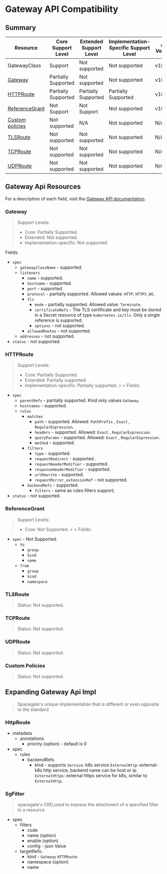 # Gateway API Compatibility

## Summary

| Resource                            | Core Support Level  | Extended Support Level | Implementation-Specific Support Level | API Version |
|-------------------------------------|---------------------|------------------------|---------------------------------------|-------------|
| GatewayClass                        | Support             | Not supported          | Not supported                         | v1beta1     |
| [Gateway](#gateway)                 | Partially Supported | Not supported          | Not supported                         | v1beta1     |
| [HTTPRoute](#httproute)             | Partially Supported | Partially Supported    | Partially Supported                   | v1beta1     |
| [ReferenceGrant](#referencegrant)   | Not Support         | Not Support            | Not supported                         | v1beta1     |
| [Custom policies](#custom-policies) | Not supported       | N/A                    | Not supported                         | N/A         |
| [TLSRoute](#tlsroute)               | Not supported       | Not supported          | Not supported                         | N/A         |
| [TCPRoute](#tcproute)               | Not supported       | Not supported          | Not supported                         | N/A         |
| [UDPRoute](#udproute)               | Not supported       | Not supported          | Not supported                         | N/A         |

## Gateway Api Resources

For a description of each field, visit the [Gateway API documentation](https://gateway-api.sigs.k8s.io/references/spec/).

### Gateway

> Support Levels:
>
> - Core: Partially Supported.
> - Extended: Not supported.
> - Implementation-specific: Not supported.

Fields:

* `spec`
    * `gatewayClassName` - supported.
    * `listeners`
        * `name` - supported.
        * `hostname` - supported.
        * `port` - supported.
        * `protocol` - partially supported. Allowed values: `HTTP`, `HTTPS` ,`WS`.
        * `tls`
            * `mode` - partially supported. Allowed value: `Terminate`.
            * `certificateRefs` - The TLS certificate and key must be stored in a Secret resource of
              type `kubernetes.io/tls`. Only a single reference is supported.
            * `options` - not supported.
        * `allowedRoutes` - not supported.
    * `addresses` - not supported.
* `status` - not supported.

### HTTPRoute

> Support Levels:
>
> - Core: Partially Supported.
> - Extended: Partially supported.
> - Implementation-specific: Partially supported.
    >   > Fields:

* `spec`
    * `parentRefs` - partially supported. Kind only values `Gateway`.
    * `hostnames` - supported.
    * `rules`
        * `matches`
            * `path` - supported. Allowed: `PathPrefix` , `Exact` , `RegularExpression`.
            * `headers` - supported. Allowed: `Exact` , `RegularExpression`.
            * `queryParams` - supported. Allowed: `Exact` , `RegularExpression`.
            * `method` - supported.
        * `filters`
            * `type` - supported.
            * `requestRedirect` - supported .
            * `requestHeaderModifier` - supported.
            * `responseHeaderModifier` - supported.
            * `urlRewrite` - supported.
            * `requestMirror`, `extensionRef` - not supported.
        * `backendRefs` - supported.
            * `filters` - same as rules.filters support;
* `status` - not supported.

### ReferenceGrant

> Support Levels:
>
> - Core: Not Supported.
    >   > Fields:

* `spec` - Not Supported.
    * `to`
        * `group`
        * `kind`
        * `name`
    * `from`
        * `group`
        * `kind`
        * `namespace`

### TLSRoute

> Status: Not supported.

### TCPRoute

> Status: Not supported.

### UDPRoute

> Status: Not supported.

### Custom Policies

> Status: Not supported.

## Expanding Gateway Api Impl

> Spacegate's unique implementation that is different or even opposite to the standard

### HttpRoute

- metadata
    - annotations
        - priority (option) - default is 0
- spec
    - rules
        - backendRefs
            - kind - supports `Service`: k8s service
              `ExternalHttp`: external-k8s http service, backend name can be host or ip.
              `ExternalHttps`: external https service for k8s, similar to `ExternalHttp`.

### SgFilter

> spacegate's CRD,used to express the attachment of a specified filter to a resource

- spec
    - filters
        - code
        - name (option)
        - enable (option)
        - config - json Value
    - targetRefs:
        - kind - `Gateway` `HTTPRoute`
        - namespace (option)
        - name
